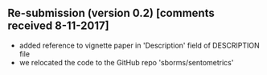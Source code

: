 
## Re-submission (version 0.2) [comments received 8-11-2017]

- added reference to vignette paper in 'Description' field of DESCRIPTION file
- we relocated the code to the GitHub repo 'sborms/sentometrics' 

